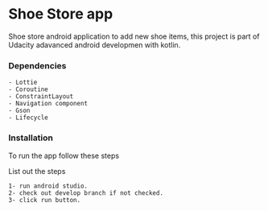 # Shoe Store app

Shoe store android application to add new shoe items, this project is part of Udacity adavanced android developmen with kotlin.

### Dependencies

```
- Lottie
- Coroutine
- ConstraintLayout
- Navigation component
- Gson
- Lifecycle
```

### Installation

To run the app follow these steps

List out the steps

```
1- run android studio.
2- check out develop branch if not checked.
3- click run button.

